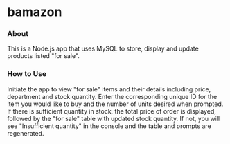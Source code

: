 # bamazon

### About
This is a Node.js app that uses MySQL to store, display and update products listed "for sale".

### How to Use
Initiate the app to view "for sale" items and their details including price, department and stock quantity. Enter the corresponding unique ID for the item you would like to buy and the number of units desired when prompted. If there is sufficient quantity in stock, the total price of order is displayed, followed by the "for sale" table with updated stock quantity. If not, you will see "Insufficient quantity" in the console and the table and prompts are regenerated.